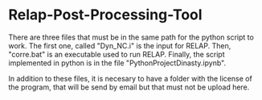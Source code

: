 # Relap-Post-Processing-Tool

There are three files that must be in the same path for the python script to work. The first one, called "Dyn_NC.i" is the input for RELAP. Then, "corre.bat" is an executable
used to run RELAP. Finally, the script implemented in python is in the file "PythonProjectDinasty.ipynb".

In addition to these files, it is necesary to have a folder with the license of the program, that will be send by email but that must not be upload here.
